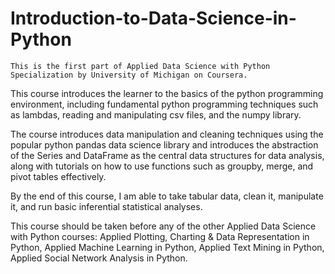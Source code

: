 # Introduction-to-Data-Science-in-Python

    This is the first part of Applied Data Science with Python Specialization by University of Michigan on Coursera.

This course introduces the learner to the basics of the python programming environment, including fundamental python programming techniques such as lambdas, reading and manipulating csv files, and the numpy library. 

The course introduces data manipulation and cleaning techniques using the popular python pandas data science library and introduces the abstraction of the Series and DataFrame as the central data structures for data analysis, along with tutorials on how to use functions such as groupby, merge, and pivot tables effectively. 

By the end of this course, I am able to take tabular data, clean it, manipulate it, and run basic inferential statistical analyses. 

This course should be taken before any of the other Applied Data Science with Python courses: Applied Plotting, Charting & Data Representation in Python, Applied Machine Learning in Python, Applied Text Mining in Python, Applied Social Network Analysis in Python.
